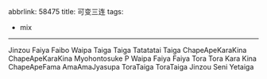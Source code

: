 abbrlink: 58475
title: 可变三连
tags:
  - mix
---
Jinzou Faiya Faibo Waipa
Taiga Taiga Tatatatai Taiga
ChapeApeKaraKina ChapeApeKaraKina
Myohontosuke P Waipa
Faiya Faiya Tora Tora Kara Kina
ChapeApeFama AmaAmaJyasupa
ToraTaiga ToraTaiga
Jinzou Seni Yetaiga